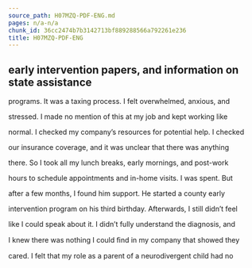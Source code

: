 ```yaml
---
source_path: H07MZQ-PDF-ENG.md
pages: n/a-n/a
chunk_id: 36cc2474b7b3142713bf889288566a792261e236
title: H07MZQ-PDF-ENG
---
```

## early intervention papers, and information on state assistance

programs. It was a taxing process. I felt overwhelmed, anxious, and

stressed. I made no mention of this at my job and kept working like

normal. I checked my company’s resources for potential help. I checked

our insurance coverage, and it was unclear that there was anything

there. So I took all my lunch breaks, early mornings, and post-work

hours to schedule appointments and in-home visits. I was spent. But

after a few months, I found him support. He started a county early

intervention program on his third birthday. Afterwards, I still didn’t feel

like I could speak about it. I didn’t fully understand the diagnosis, and

I knew there was nothing I could ﬁnd in my company that showed they

cared. I felt that my role as a parent of a neurodivergent child had no
